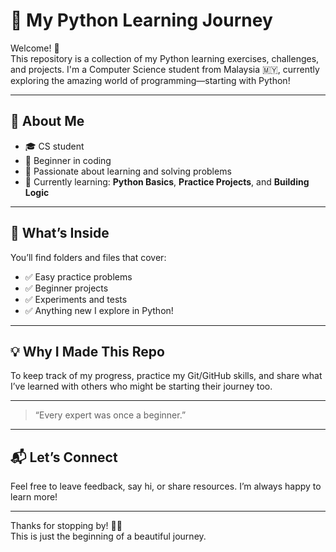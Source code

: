 # 🐍 My Python Learning Journey

Welcome! 👋  
This repository is a collection of my Python learning exercises, challenges, and projects. 
I'm a Computer Science student from Malaysia 🇲🇾, currently exploring the amazing world of programming—starting with Python!

---

## 🌱 About Me

- 🎓 CS student
- 🐣 Beginner in coding
- 🚀 Passionate about learning and solving problems
- 📍 Currently learning: **Python Basics**, **Practice Projects**, and **Building Logic**

---

## 📂 What’s Inside

You’ll find folders and files that cover:
- ✅ Easy practice problems
- ✅ Beginner projects
- ✅ Experiments and tests
- ✅ Anything new I explore in Python!

---

## 💡 Why I Made This Repo

To keep track of my progress, practice my Git/GitHub skills, and share what I’ve learned with others who might be starting their journey too.

---

> “Every expert was once a beginner.”  

---

## 📬 Let’s Connect

Feel free to leave feedback, say hi, or share resources. I’m always happy to learn more!

---

Thanks for stopping by! 🌈✨  
This is just the beginning of a beautiful journey.

